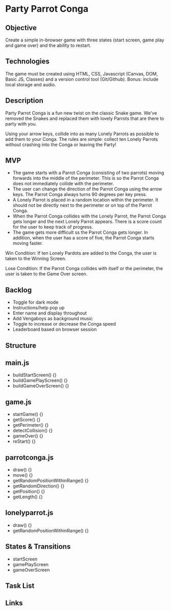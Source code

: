 # Party Parrot Conga

## Objective 

Create a simple in-browser game with three states (start screen, game play and game over) and the ability to restart. 

## Technologies 

The game must be created using HTML, CSS, Javascript (Canvas, DOM, Basic JS, Classes) and a version control tool (Git/Github). Bonus: include local storage and audio.

## Description

Party Parrot Conga is a fun new twist on the classic Snake game. We've removed the Snakes and replaced them with lovely Parrots that are there to party with you. 

Using your arrow keys, collide into as many Lonely Parrots as possible to add them to your Conga. The rules are simple: collect ten Lonely Parrots without crashing into the Conga or leaving the Party!

## MVP
- The game starts with a Parrot Conga (consisting of two parrots) moving forwards into the middle of the perimeter. This is so the Parrot Conga does not immediately collide with the perimeter. 
- The user can change the direction of the Parrot Conga using the arrow keys. The Parrot Conga always turns 90 degrees per key press.
- A Lonely Parrot is placed in a random location within the perimeter. It should not be directly next to the perimeter or on top of the Parrot Conga.
- When the Parrot Conga collides with the Lonely Parrot, the Parrot Conga gets longer and the next Lonely Parrot appears. There is a score count for the user to keep track of progress.
- The game gets more difficult ss the Parrot Conga gets longer. In addition, when the user has a score of five, the Parrot Conga starts moving faster.

Win Condition: If ten Lonely Pardots are added to the Conga, the user is taken to the Winning Screen.

Lose Condition: If the Parrot Conga collides with itself or the perimeter, the user is taken to the Game Over screen.

## Backlog
- Toggle for dark mode
- Instructions/help pop up
- Enter name and display throughout
- Add Vengaboys as background music
- Toggle to increase or decrease the Conga speed
- Leaderboard based on browser session

## Structure

## main.js
- buildStartScreen() {}
- buildGamePlayScreen() {}
- buildGameOverScreen() {}

## game.js
- startGame() {}
- getScore() {}
- getPerimeter() {}
- detectCollision() {}
- gameOver() {}
- reStart() {}

## parrotconga.js
- draw() {}
- move() {}
- getRandomPositionWithinRange() {}
- getRandomDirection() {}
- getPosition() {}
- getLength() {}

## lonelyparrot.js
- draw() {}
- getRandomPositionWithinRange() {}

## States & Transitions
- startScreen
- gamePlayScreen
- gameOverScreen

## Task List

## Links